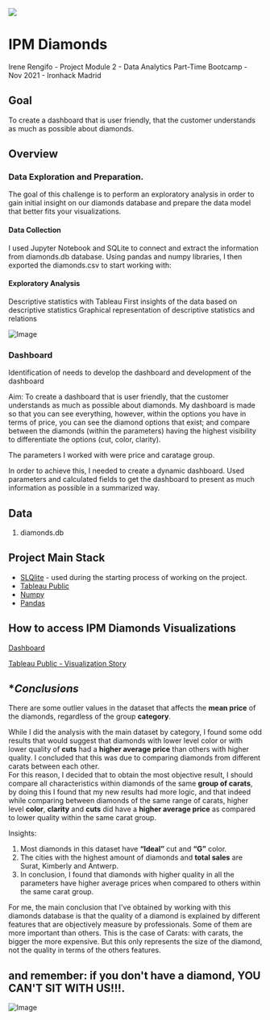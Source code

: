 <p align="left"><img src="https://cdn-images-1.medium.com/max/184/1*2GDcaeYIx_bQAZLxWM4PsQ@2x.png"></p>

# __IPM Diamonds__ #
Irene Rengifo - Project Module 2 - Data Analytics Part-Time Bootcamp - Nov 2021 - Ironhack Madrid
## **Goal** ##
To create a dashboard that is user friendly, that the customer understands as much as possible about diamonds. 

## **Overview** ##
### **Data Exploration and Preparation.** ### 

The goal of this challenge is to perform an exploratory analysis in order to gain initial insight on our diamonds database and prepare the data model that better fits your visualizations. 

#### **Data Collection** ####
I used Jupyter Notebook and SQLite to connect and extract the information from diamonds.db database.  Using pandas and numpy libraries, I then exported the diamonds.csv to start working with:

#### **Exploratory Analysis** ####
Descriptive statistics with Tableau
First insights of the data based on descriptive statistics
Graphical representation of descriptive statistics and relations


![Image](https://ae01.alicdn.com/kf/H19dd6da48ab04e43ba543e893827f6b4I.jpg)

### **Dashboard** ### 

Identification of needs to develop the dashboard and development of the dashboard

Aim: To create a dashboard that is user friendly, that the customer understands as much as possible about diamonds. My dashboard is made so that you can see everything, however, within the options you have in terms of price, you can see the diamond options that exist; and compare between the diamonds (within the parameters) having the highest visibility to differentiate the options (cut, color, clarity).

The parameters I worked with were price and caratage group.

In order to achieve this, I needed to create a dynamic dashboard. Used parameters and calculated fields to get the dashboard to present as much information as possible in a summarized way.


## **Data** ##
1. diamonds.db 

## **Project Main Stack**

- [SLQlite](https://www.sqlite.org/index.html) - used during the starting process of working on the project. 
- [Tableau Public](https://public.tableau.com/en-us/s/) 
- [Numpy](https://numpy.org/)
- [Pandas](https://pandas.pydata.org/pandas-docs/stable/reference/index.html)




## **How to access IPM Diamonds Visualizations**  

[Dashboard](https://public.tableau.com/app/profile/irene1690/viz/DiamondDashboard-IPMDiamonds/Dashboard1?publish=yes)

[Tableau Public - Visualization Story](https://public.tableau.com/app/profile/irene1690/viz/DiamondStatistics-IPMDiamonds/Story1?publish=yes)



## **Conclusions* #

There are some outlier values in the dataset that affects the **mean price** of the diamonds, regardless of the group **category**. 

While I did the analysis with the main dataset by category, I found some odd results that would suggest that diamonds with lower level color or with lower quality of **cuts** had a **higher average price** than others with higher quality. I concluded that this was due to comparing diamonds from different carats between each other.  
For this reason, I decided that to obtain the most objective result, I should compare all characteristics within diamonds of the same **group of carats**, by doing this I found that my new results had more logic, and that indeed while comparing between diamonds of the same range of carats, higher level **color**, **clarity** and **cuts** did have a **higher average price** as compared to lower quality within the same carat group. 

Insights: 
1.	Most diamonds in this dataset have **“Ideal”** cut and **“G”** color.
2.	The cities with the highest amount of diamonds and **total sales** are Surat, Kimberly and Antwerp. 
3.	In conclusion, I found that diamonds with higher quality in all the parameters have higher average prices when compared to others within the same carat group. 

For me, the main conclusion that I've obtained by working with this diamonds database is that the quality of a diamond is explained by different features that are objectively measure by professionals. Some of them are more important than others. This is the case of Carats: with carats, the bigger the more expensive. But this only represents the size of the diamond, not the quality in terms of the others features.


## **and remember: if you don't have a diamond, YOU CAN'T SIT WITH US!!!.** ##
![Image](https://media.giphy.com/media/xT9KVuimKtly3zoJ0Y/giphy.gif)










